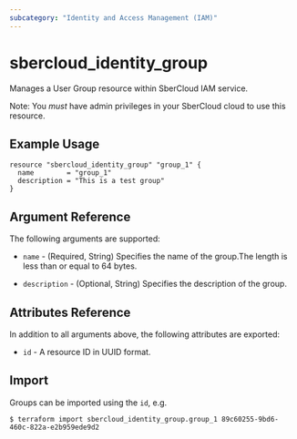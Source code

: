 ```yaml
---
subcategory: "Identity and Access Management (IAM)"
---
```


# sbercloud_identity_group

Manages a User Group resource within SberCloud IAM service.

Note: You _must_ have admin privileges in your SberCloud cloud to use this resource.

## Example Usage

```hcl
resource "sbercloud_identity_group" "group_1" {
  name        = "group_1"
  description = "This is a test group"
}
```

## Argument Reference

The following arguments are supported:

* `name` - (Required, String) Specifies the name of the group.The length is less than or equal to 64 bytes.

* `description` - (Optional, String) Specifies the description of the group.

## Attributes Reference

In addition to all arguments above, the following attributes are exported:

* `id` - A resource ID in UUID format.

## Import

Groups can be imported using the `id`, e.g.

```
$ terraform import sbercloud_identity_group.group_1 89c60255-9bd6-460c-822a-e2b959ede9d2
```
